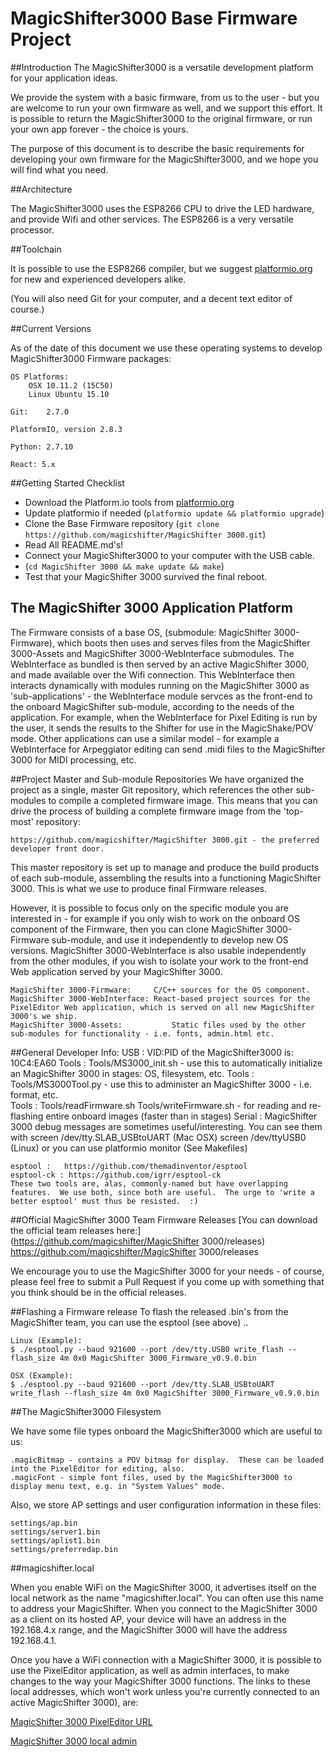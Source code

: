 
# MagicShifter3000 Base Firmware Project
##Introduction
The MagicShifter3000 is a versatile development platform for your application ideas. 

We provide the system with a basic firmware, from us to the user - but you are welcome to run your own firmware as well, and we support this effort.  It is possible to return the MagicShifter3000 to the original firmware, or run your own app forever - the choice is yours.

The purpose of this document is to describe the basic requirements for developing
your own firmware for the MagicShifter3000, and we hope you will find what you need.

##Architecture

The MagicShifter3000 uses the ESP8266 CPU to drive the LED hardware, and provide Wifi and other services.  The ESP8266 is a very versatile processor.  

##Toolchain

It is possible to use the ESP8266 compiler, but we suggest [platformio.org](http://platformio.org/#!/get-started) for new and experienced developers alike.

(You will also need Git for your computer, and a decent text editor of course.)

##Current Versions

As of the date of this document we use these operating systems to develop MagicShifter3000 Firmware packages:

	OS Platforms:
		OSX 10.11.2 (15C50)
		Linux Ubuntu 15.10
	
	Git:	2.7.0

	PlatformIO, version 2.8.3

	Python:	2.7.10

	React: 5.x

##Getting Started Checklist

* Download the Platform.io tools from [platformio.org](http://platformio.org/#!/get-started)
* Update platformio if needed (`` platformio update && platformio upgrade ``)
* Clone the Base Firmware repository (`` git clone https://github.com/magicshifter/MagicShifter 3000.git ``)
* Read All README.md's!
* Connect your MagicShifter3000 to your computer with the USB cable.
* (`` cd MagicShifter 3000 && make update && make ``)
* Test that your MagicShifter 3000 survived the final reboot.

## The MagicShifter 3000 Application Platform 

The Firmware consists of a base OS, (submodule: MagicShifter 3000-Firmware), which boots then uses and serves files from the MagicShifter 3000-Assets and MagicShifter 3000-WebInterface submodules.  The WebInterface as bundled is then served by an active MagicShifter 3000, and made available over the Wifi connection. This WebInterface then interacts dynamically with modules running on the MagicShifter 3000 as 'sub-applications' - the WebInterface module servces as the front-end to the onboard MagicShifter sub-module, according to the needs of the application.  For example, when the WebInterface for Pixel Editing is run by the user, it sends the results to the Shifter for use in the MagicShake/POV mode.  Other applications can use a similar model - for example a WebInterface for Arpeggiator editing can send .midi files to the MagicShifter 3000 for MIDI processing, etc.

##Project Master and Sub-module Repositories
We have organized the project as a single, master Git repository, which references the other sub-modules to compile a completed firmware image.  This means that you can drive the process of building a complete firmware image from the 'top-most' repository: 

	https://github.com/magicshifter/MagicShifter 3000.git - the preferred developer front door.
	
This master repository is set up to manage and produce the build products of each sub-module, assembling the results into a functioning MagicShifter 3000.  This is what we use to produce final Firmware releases.

However, it is possible to focus only on the specific module you are interested in - for example if you only wish to work on the onboard OS component of the Firmware, then you can clone MagicShifter 3000-Firmware sub-module, and use it independently to develop new OS versions.  MagicShifter 3000-WebInterface is also usable independently from the other modules, if you wish to isolate your work to the front-end Web application served by your MagicShifter 3000.

	MagicShifter 3000-Firmware:		C/C++ sources for the OS component.  
	MagicShifter 3000-WebInterface:	React-based project sources for the PixelEditor Web application, which is served on all new MagicShifter 3000's we ship.
	MagicShifter 3000-Assets:			Static files used by the other sub-modules for functionality - i.e. fonts, admin.html etc.

##General Developer Info:
	USB		:	VID:PID of the MagicShifter3000 is:  10C4:EA60
	Tools   :   Tools/MS3000_init.sh	- use this to automatically initialize an MagicShifter 3000 in stages: OS, filesystem, etc.
	Tools   :   Tools/MS3000Tool.py		- use this to administer an MagicShifter 3000 - i.e. format, etc.   
	Tools	:	Tools/readFirmware.sh  Tools/writeFirmware.sh - for reading and re-flashing entire onboard images (faster than in stages)
	Serial	:	MagicShifter 3000 debug messages are sometimes useful/interesting.  You can see them with screen /dev/tty.SLAB_USBtoUART (Mac OSX) 	screen /dev/ttyUSB0 (Linux) or you can use platformio monitor (See Makefiles)

	esptool	:	https://github.com/themadinventor/esptool
	esptool-ck : https://github.com/igrr/esptool-ck
	These two tools are, alas, commonly-named but have overlapping features.  We use both, since both are useful.  The urge to 'write a better esptool' must thus be resisted.  :)
	
	
##Official MagicShifter 3000 Team Firmware Releases 
[You can download the official team releases here:](https://github.com/magicshifter/MagicShifter 3000/releases) https://github.com/magicshifter/MagicShifter 3000/releases

We encourage you to use the MagicShifter 3000 for your needs - of course, please feel free to submit a Pull Request if you come up with something that you think should be in the official releases.

##Flashing a Firmware release
	To flash the released .bin's from the MagicShifter team, you can use the esptool (see above) ..

	Linux (Example): 
	$ ./esptool.py --baud 921600 --port /dev/tty.USB0 write_flash --flash_size 4m 0x0 MagicShifter 3000_Firmware_v0.9.0.bin

	OSX (Example):
	$ ./esptool.py --baud 921600 --port /dev/tty.SLAB_USBtoUART write_flash --flash_size 4m 0x0 MagicShifter 3000_Firmware_v0.9.0.bin

##The MagicShifter3000 Filesystem

We have some file types onboard the MagicShifter3000 which are useful to us:

	.magicBitmap - contains a POV bitmap for display.  These can be loaded into the PixelEditor for editing, also.
	.magicFont - simple font files, used by the MagicShifter3000 to display menu text, e.g. in "System Values" mode.

Also, we store AP settings and user configuration information in these files:

	settings/ap.bin
	settings/server1.bin
	settings/aplist1.bin
	settings/preferredap.bin

##magicshifter.local

When you enable WiFi on the MagicShifter 3000, it advertises itself on the local network as the name "magicshifter.local".  You can often use this name to address your MagicShifter.  When you connect to the MagicShifter 3000 as a client on its hosted AP, your device will have an address in the 192.168.4.x range, and the MagicShifter 3000 will have the address 192.168.4.1.

Once you have a WiFi connection with a MagicShifter 3000, it is possible to use the PixelEditor application, as well as admin interfaces, to make changes to the way your MagicShifter 3000 functions.  The links to these local addresses, which won't work unless you're currently connected to an active MagicShifter 3000), are:


[MagicShifter 3000 PixelEditor URL](http://magicshifter.local/index.html)

[MagicShifter 3000 local admin](http://magicshifter.local/admin.html)

